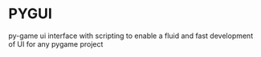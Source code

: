 # PYGUI
py-game ui interface with scripting to enable a fluid and fast development of UI for any pygame project 

